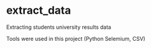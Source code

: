 # extract_data
Extracting students university results data

Tools were used in this project (Python Selemium, CSV)
